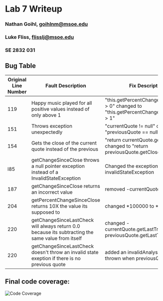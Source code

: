 # Lab 7 Writeup
### Nathan Goihl, goihlnm@msoe.edu
### Luke Fliss, flisslj@msoe.edu
### SE 2832 031


## Bug Table
Original Line Number | Fault Description | Fix Description 
-------------------- | ----------------- | ---------------
119 | Happy music played for all positive values instead of only above 1 | "this.getPercentChangeSinceClose() > 0" changed to "this.getPercentChangeSinceClose() > 1" |
151 | Throws exception unexpectedly | "currentQuote != null" changed to "previousQuote == null" |
154 | Gets the close of the current quote instead of the previous | "return currentQuote.getClose();" changed to "return previousQuote.getClose();" |
l85 | getChangeSinceClose throws a null pointer exception instead of a InvalidStateException| Changed the exception thrown to an invalidStateException |
187 | getChangeSinceClose returns an incorrect value | removed -currentQuote.getClose |
204 | getPercentChangeSinceClose returns 10X the value its supposed to | changed *100000 to *10000 |
220 | getChangeSinceLastCheck will always return 0.0 because its subtracting the same value from itself| changed -currentQuote.getLastTrade() to -previousQuote.getLastTrade|
220 | getChangeSinceLastCheck doesn't throw an invalid state exeption if there is no previous quote | added an invalidAnalysisState that is thrown when previousQuote is null |


## Final code coverage:
![Code Coverage](http://imgur.com/a/lUVdU)